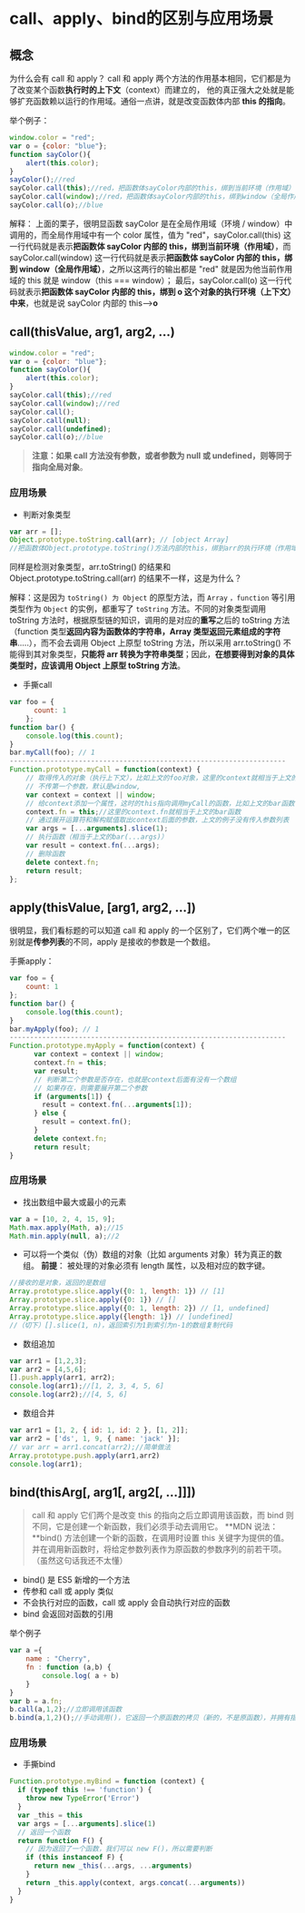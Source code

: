 # call、apply、bind的区别与应用场景

## 概念
为什么会有 call 和 apply？ call 和 apply 两个方法的作用基本相同，它们都是为了改变某个函数**执行时的上下文**（context）而建立的， 他的真正强大之处就是能够扩充函数赖以运行的作用域。通俗一点讲，就是改变函数体内部 **this 的指向**。

举个例子：

```js
window.color = "red";
var o = {color: "blue"};
function sayColor(){
	alert(this.color);
}
sayColor();//red
sayColor.call(this);//red，把函数体sayColor内部的this，绑到当前环境（作用域）(这段代码所处的环境)
sayColor.call(window);//red，把函数体sayColor内部的this，绑到window（全局作用域）
sayColor.call(o);//blue
```

解释：
上面的栗子，很明显函数 sayColor 是在全局作用域（环境 / window）中调用的，而全局作用域中有一个 color 属性，值为 "red"，sayColor.call(this) 这一行代码就是表示**把函数体 sayColor 内部的 this，绑到当前环境（作用域）**，而 sayColor.call(window) 这一行代码就是表示**把函数体 sayColor 内部的 this，绑到 window（全局作用域）**，之所以这两行的输出都是 "red" 就是因为他当前作用域的 this 就是 window（this === window）； 最后，sayColor.call(o) 这一行代码就表示**把函数体 sayColor 内部的 this，绑到 o 这个对象的执行环境（上下文）中来**，也就是说 sayColor 内部的 this——>**o**  

## call(thisValue, arg1, arg2, ...)

```js
window.color = "red";
var o = {color: "blue"};
function sayColor(){
	alert(this.color);
}
sayColor.call(this);//red
sayColor.call(window);//red
sayColor.call();
sayColor.call(null);
sayColor.call(undefined);
sayColor.call(o);//blue
```
> **注意：**如果 call 方法没有参数，或者参数为 **null 或 undefined**，则等同于指向**全局对象**。

### 应用场景

- 判断对象类型

```js
var arr = [];
Object.prototype.toString.call(arr); // [object Array]
//把函数体Object.prototype.toString()方法内部的this，绑到arr的执行环境（作用域）
```
同样是检测对象类型，arr.toString() 的结果和 Object.prototype.toString.call(arr) 的结果不一样，这是为什么？

解释：这是因为 `toString() 为 Object` 的原型方法，而 `Array` `，function` 等引用类型作为 `Object` 的实例，都重写了 `toString` 方法。不同的对象类型调用 toString 方法时，根据原型链的知识，调用的是对应的**重写**之后的 toString 方法（function 类型**返回内容为函数体的字符串，Array 类型返回元素组成的字符串**.....），而不会去调用 Object 上原型 toString 方法，所以采用 arr.toString() 不能得到其对象类型，**只能将 arr 转换为字符串类型**；因此，**在想要得到对象的具体类型时，应该调用 Object 上原型 toString 方法**。

- 手撕call

```js
var foo = {
	  count: 1
	};
function bar() {
    console.log(this.count);
}
bar.myCall(foo); // 1
--------------------------------------------------------------------
Function.prototype.myCall = function(context) {
    // 取得传入的对象（执行上下文），比如上文的foo对象，这里的context就相当于上文的foo
    // 不传第一个参数，默认是window,
    var context = context || window;
    // 给context添加一个属性，这时的this指向调用myCall的函数，比如上文的bar函数
    context.fn = this;//这里的context.fn就相当于上文的bar函数
    // 通过展开运算符和解构赋值取出context后面的参数，上文的例子没有传入参数列表
    var args = [...arguments].slice(1);
    // 执行函数（相当于上文的bar(...args)）
    var result = context.fn(...args);
    // 删除函数
    delete context.fn;
    return result;
};
```

## apply(thisValue, [arg1, arg2, ...])
很明显，我们看标题的可以知道 call 和 apply 的一个区别了，它们两个唯一的区别就是**传参列表**的不同，apply 是接收的参数是一个数组。  

手撕apply：
```js
var foo = {
    count: 1
};
function bar() {
    console.log(this.count);
}
bar.myApply(foo); // 1
--------------------------------------------------------------------
Function.prototype.myApply = function(context) {
      var context = context || window;
      context.fn = this;
      var result;
      // 判断第二个参数是否存在，也就是context后面有没有一个数组
      // 如果存在，则需要展开第二个参数
      if (arguments[1]) {
        result = context.fn(...arguments[1]);
      } else {
        result = context.fn();
      }
      delete context.fn;
      return result;
}
```

### 应用场景

- 找出数组中最大或最小的元素

```js
var a = [10, 2, 4, 15, 9];
Math.max.apply(Math, a);//15
Math.min.apply(null, a);//2
```
- 可以将一个类似（伪）数组的对象（比如 arguments 对象）转为真正的数组。 **前提**： 被处理的对象必须有 length 属性，以及相对应的数字键。  

```js
//接收的是对象，返回的是数组
Array.prototype.slice.apply({0: 1, length: 1}) // [1]
Array.prototype.slice.apply({0: 1}) // []
Array.prototype.slice.apply({0: 1, length: 2}) // [1, undefined]
Array.prototype.slice.apply({length: 1}) // [undefined]
//（切下）[].slice(1, n)，返回索引为1到索引为n-1的数组复制代码
```

- 数组追加

```js
var arr1 = [1,2,3];
var arr2 = [4,5,6];
[].push.apply(arr1, arr2);
console.log(arr1);//[1, 2, 3, 4, 5, 6]
console.log(arr2);//[4, 5, 6]
```

- 数组合并

```js
var arr1 = [1, 2, { id: 1, id: 2 }, [1, 2]];
var arr2 = ['ds', 1, 9, { name: 'jack' }];
// var arr = arr1.concat(arr2);//简单做法
Array.prototype.push.apply(arr1,arr2)
console.log(arr1);
```

## bind(thisArg[, arg1[, arg2[, ...]]])

> call 和 apply 它们两个是改变 this 的指向之后立即调用该函数，而 bind 则不同，它是创建一个新函数，我们必须手动去调用它。 **MDN 说法：**bind() 方法创建一个新的函数，在调用时设置 this 关键字为提供的值。并在调用新函数时，将给定参数列表作为原函数的参数序列的前若干项。（虽然这句话我还不太懂）

- bind() 是 ES5 新增的一个方法
- 传参和 call 或 apply 类似
- 不会执行对应的函数，call 或 apply 会自动执行对应的函数
- bind 会返回对函数的引用

举个例子

```js
var a ={
    name : "Cherry",
    fn : function (a,b) {
        console.log( a + b)
    }
}
var b = a.fn;
b.call(a,1,2);//立即调用该函数
b.bind(a,1,2)();//手动调用()，它返回一个原函数的拷贝（新的，不是原函数），并拥有指定的this值和初始参数。复制代码
```
### 应用场景

- 手撕bind

```js
Function.prototype.myBind = function (context) {
  if (typeof this !== 'function') {
    throw new TypeError('Error')
  }
  var _this = this
  var args = [...arguments].slice(1)
  // 返回一个函数
  return function F() {
    // 因为返回了一个函数，我们可以 new F()，所以需要判断
    if (this instanceof F) {
      return new _this(...args, ...arguments)
    }
    return _this.apply(context, args.concat(...arguments))
  }
}
```
